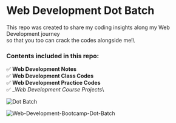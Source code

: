 # Web Development Dot Batch 

This repo was created to share my coding insights along my Web Development journey <br/>so that you too can crack the codes alongside me!\


### Contents included in this repo:

✅
__Web Development Notes__\
✅
__Web Development Class Codes__\
✅
__Web Development Practice Codes__\
✅
__Web Development Course Projects_\


![Dot Batch](https://img.shields.io/badge/WebDev-Projects-Black)

![Web-Development-Bootcamp-Dot-Batch](https://codehelp.s3.ap-south-1.amazonaws.com/Web_Dev_670f900667.jpg)

